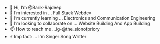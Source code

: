 - 👋 Hi, I’m @Barik-Rajdeep
- 👀 I’m interested in ... Full Stack Webdev
- 🌱 I’m currently learning ... Electronics and Communication Engineering 
- 💞️ I’m looking to collaborate on ... Website Building And App Building
- 📫 How to reach me ...ig-@the_sionofpriory
- ⚡ Imp fact: ... I'm Singer Song Writter

<!---
Barik-Rajdeep/Barik-Rajdeep is a ✨ special ✨ repository because its `README.md` (this file) appears on your GitHub profile.
You can click the Preview link to take a look at your changes.
--->
